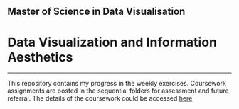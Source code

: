 ## Master of Science in Data Visualisation
# Data Visualization and Information Aesthetics
----------------------------------------------------------------- 

This repository contains my progress in the weekly exercises. Coursework assignments are posted in the sequential folders for assessment and future referral.
The details of the coursework could be accessed [here](https://dvia.samizdat.co/2019/ghost/#/site)
